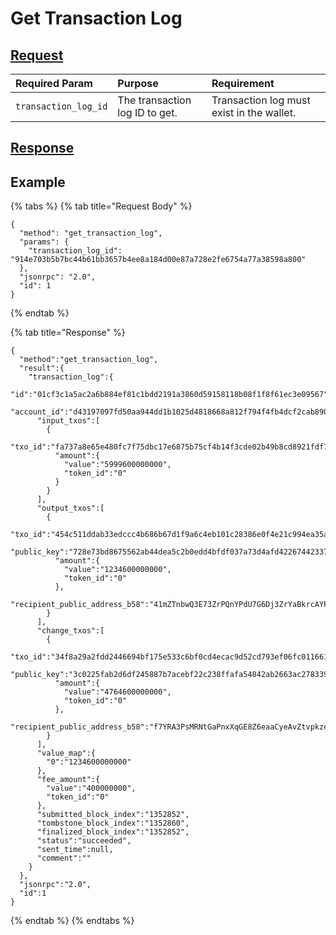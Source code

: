 # Get Transaction Log

## [Request](../../../full-service/src/json_rpc/v2/api/request.rs#L40)

| Required Param | Purpose | Requirement |
| :--- | :--- | :--- |
| `transaction_log_id` | The transaction log ID to get. | Transaction log must exist in the wallet. |

## [Response](../../../full-service/src/json_rpc/v2/api/response.rs#L41)

## Example

{% tabs %}
{% tab title="Request Body" %}
```text
{
  "method": "get_transaction_log",
  "params": {
    "transaction_log_id": "914e703b5b7bc44b61bb3657b4ee8a184d00e87a728e2fe6754a77a38598a800"
  },
  "jsonrpc": "2.0",
  "id": 1
}
```
{% endtab %}

{% tab title="Response" %}
```text
{
  "method":"get_transaction_log",
  "result":{
    "transaction_log":{
      "id":"01cf3c1a5ac2a6b884ef81c1bdd2191a3860d59158118b08f1f8f61ec3e09567",
      "account_id":"d43197097fd50aa944dd1b1025d4818668a812f794f4fb4dcf2cab890d3430ee",
      "input_txos":[
        {
          "txo_id":"fa737a8e65e480fc7f75dbc17e6875b75cf4b14f3cde02b49b8cd8921fdf7dbb",
          "amount":{
            "value":"5999600000000",
            "token_id":"0"
          }
        }
      ],
      "output_txos":[
        {
          "txo_id":"454c511ddab33edccc4b686b67d1f9a6c4eb101c28386e0f4e21c994ea35aa2f",
          "public_key":"728e73bd8675562ab44dea5c2b0edd4bfdf037a73d4afd42267442337c60f73b",
          "amount":{
            "value":"1234600000000",
            "token_id":"0"
          },
          "recipient_public_address_b58":"41mZTnbwQ3E73ZrPQnYPdU7G6Dj3ZrYaBkrcAYPNgm61P7gBvzUke94HQB8ztPaAu1y1NCFyUAoRyYsCMixeKpUvMK64QYC1NDd7YneACJk"
        }
      ],
      "change_txos":[
        {
          "txo_id":"34f8a29a2fdd2446694bf175e533c6bf0cd4ecac9d52cd793ef06fc011661b89",
          "public_key":"3c0225fab2d6df245887b7acebf22c238ffafa54842ab2663ac27833975a2212",
          "amount":{
            "value":"4764600000000",
            "token_id":"0"
          },
          "recipient_public_address_b58":"f7YRA3PsMRNtGaPnxXqGE8Z6eaaCyeAvZtvpkze86aWxcF7a4Kcz1t7p827GHRqM93iWHvqqrp2poG1QxX4xVidAXNuBGzwpCsEoAouq5h"
        }
      ],
      "value_map":{
        "0":"1234600000000"
      },
      "fee_amount":{
        "value":"400000000",
        "token_id":"0"
      },
      "submitted_block_index":"1352852",
      "tombstone_block_index":"1352860",
      "finalized_block_index":"1352852",
      "status":"succeeded",
      "sent_time":null,
      "comment":""
    }
  },
  "jsonrpc":"2.0",
  "id":1
}
```
{% endtab %}
{% endtabs %}

